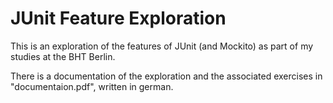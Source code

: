 # JUnit Feature Exploration
This is an exploration of the features of JUnit (and Mockito) as part of my studies at the BHT Berlin.

There is a documentation of the exploration and the associated exercises in "documentaion.pdf", written in german.

